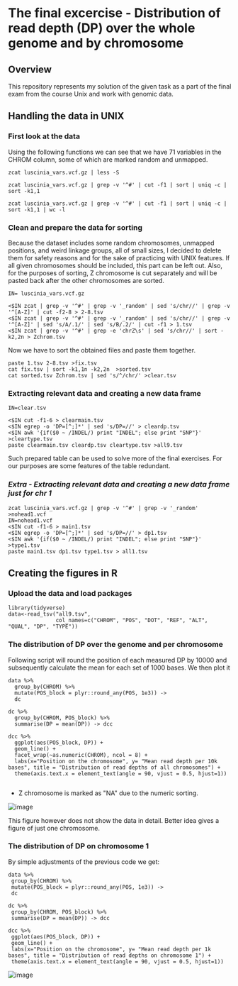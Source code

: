 # The final excercise - Distribution of read depth (DP) over the whole genome and by chromosome
## Overview
This repository represents my solution of the given task as a part of the final exam from the course Unix and work with genomic data.
## Handling the data in UNIX
### First look at the data
Using the following functions we can see that we have 71 variables in the CHROM column, some of which are marked random and unmapped.
``` 
zcat luscinia_vars.vcf.gz | less -S

zcat luscinia_vars.vcf.gz | grep -v '^#' | cut -f1 | sort | uniq -c | sort -k1,1

zcat luscinia_vars.vcf.gz | grep -v '^#' | cut -f1 | sort | uniq -c | sort -k1,1 | wc -l
```

### Clean and prepare the data for sorting
Because the dataset includes some random chromosomes, unmapped positions, and weird linkage groups, all of small sizes, I decided to delete them for safety reasons and for the sake of practicing with UNIX features. If all given chromosomes should be included, this part can be left out. Also, for the purposes of sorting, Z chromosome is cut separately and will be pasted back after the other chromosomes are sorted.

```
IN= luscinia_vars.vcf.gz

<$IN zcat | grep -v '^#' | grep -v '_random' | sed 's/chr//' | grep -v '^[A-Z]' | cut -f2-8 > 2-8.tsv
<$IN zcat | grep -v '^#' | grep -v '_random' | sed 's/chr//' | grep -v '^[A-Z]' | sed 's/A/.1/' | sed 's/B/.2/' | cut -f1 > 1.tsv
<$IN zcat | grep -v '^#' | grep -e 'chrZ\s' | sed 's/chr//' | sort -k2,2n > Zchrom.tsv
```

Now we have to sort the obtained files and paste them together.

```
paste 1.tsv 2-8.tsv >fix.tsv  
cat fix.tsv | sort -k1,1n -k2,2n  >sorted.tsv
cat sorted.tsv Zchrom.tsv | sed 's/^/chr/' >clear.tsv
 ```
 
 ### Extracting relevant data and creating a new data frame
```
IN=clear.tsv

<$IN cut -f1-6 > clearmain.tsv
<$IN egrep -o 'DP=[^;]*' | sed 's/DP=//' > cleardp.tsv
<$IN awk '{if($0 ~ /INDEL/) print "INDEL"; else print "SNP"}' >cleartype.tsv
paste clearmain.tsv cleardp.tsv cleartype.tsv >all9.tsv
```
Such prepared table can be used to solve more of the final exercises. For our purposes are some features of the table redundant.

### *Extra - Extracting relevant data and creating a new data frame just for chr 1*

 ```
zcat luscinia_vars.vcf.gz | grep -v '^#' | grep -v '_random' >nohead1.vcf
IN=nohead1.vcf
<$IN cut -f1-6 > main1.tsv
<$IN egrep -o 'DP=[^;]*' | sed 's/DP=//' > dp1.tsv
<$IN awk '{if($0 ~ /INDEL/) print "INDEL"; else print "SNP"}' >type1.tsv
paste main1.tsv dp1.tsv type1.tsv > all1.tsv
```


## Creating the figures in R

### Upload the data and load packages

```
library(tidyverse)
data<-read_tsv("all9.tsv",
               col_names=c("CHROM", "POS", "DOT", "REF", "ALT", "QUAL", "DP", "TYPE"))
```

### The distribution of DP over the genome and per chromosome

Following script will round the position of each measured DP by 10000 and subsequently calculate the mean for each set of 1000 bases. We then plot it 

```
data %>%
  group_by(CHROM) %>%
  mutate(POS_block = plyr::round_any(POS, 1e3)) ->
  dc

dc %>%
  group_by(CHROM, POS_block) %>%
  summarise(DP = mean(DP)) -> dcc

dcc %>%
  ggplot(aes(POS_block, DP)) +
  geom_line() +
  facet_wrap(~as.numeric(CHROM), ncol = 8) +
  labs(x="Position on the chromosome", y= "Mean read depth per 10k bases", title = "Distribution of read depths of all chromosomes") + 
  theme(axis.text.x = element_text(angle = 90, vjust = 0.5, hjust=1))
  
  ```
 

* Z chromosome is marked as "NA" due to the numeric sorting.

![image](https://user-images.githubusercontent.com/95172475/148428131-71e2b1b7-c67c-498e-879f-438c2fff9615.png)


This figure however does not show the data in detail. Better idea gives a figure of just one chromosome. 

### The distribution of DP on chromosome 1

By simple adjustments of the previous code we get:
 ```
data %>%
  group_by(CHROM) %>%
  mutate(POS_block = plyr::round_any(POS, 1e3)) ->
  dc

dc %>%
  group_by(CHROM, POS_block) %>%
  summarise(DP = mean(DP)) -> dcc

dcc %>%
  ggplot(aes(POS_block, DP)) +
  geom_line() +
  labs(x="Position on the chromosome", y= "Mean read depth per 1k bases", title = "Distribution of read depths on chromosome 1") + 
  theme(axis.text.x = element_text(angle = 90, vjust = 0.5, hjust=1))
```

![image](https://user-images.githubusercontent.com/95172475/148426711-941b7ed7-114f-45c3-861d-860aa1fae03b.png)



